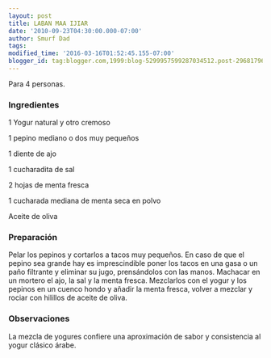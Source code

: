 ```yaml
---
layout: post
title: LABAN MAA IJIAR
date: '2010-09-23T04:30:00.000-07:00'
author: Smurf Dad
tags: 
modified_time: '2016-03-16T01:52:45.155-07:00'
blogger_id: tag:blogger.com,1999:blog-5299957599287034512.post-2968179634788651512
---
```


Para 4 personas.

<h3>Ingredientes</h3>

1 Yogur natural y otro cremoso

1 pepino mediano o dos muy pequeños

1 diente de ajo

1 cucharadita de sal

2 hojas de menta fresca

1 cucharada mediana de menta seca en polvo

Aceite de oliva

<h3>Preparación</h3>

Pelar los pepinos y cortarlos a tacos muy pequeños. En caso de que el pepino sea grande hay es imprescindible poner los tacos en una gasa o un paño filtrante y eliminar su jugo, prensándolos con las manos. Machacar en un mortero el ajo, la sal y la menta fresca. Mezclarlos con el yogur y los pepinos en un cuenco hondo y añadir la menta fresca, volver a mezclar y rociar con hilillos de aceite de oliva.

<h3>Observaciones</h3>

La mezcla de yogures confiere una aproximación de sabor y consistencia al yogur clásico árabe.

